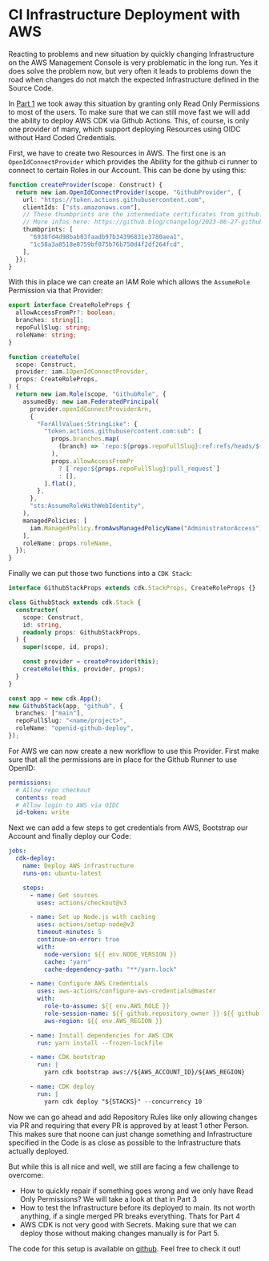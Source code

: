 # CI Infrastructure Deployment with AWS

Reacting to problems and new situation by quickly changing Infrastructure on the AWS Management Console is very problematic in the long run. Yes it does solve the problem now, but very often it leads to problems down the road when changes do not match the expected Infrastructure defined in the Source Code.

In [Part 1](https://www.linkedin.com/pulse/aws-organization-read-only-access-marc-mettke-5gaae/) we took away this situation by granting only Read Only Permissions to most of the users. To make sure that we can still move fast we will add the ability to deploy AWS CDK via Github Actions. This, of course, is only one provider of many, which support deploying Resources using OIDC without Hard Coded Credentials.

First, we have to create two Resources in AWS. The first one is an `OpenIdConnectProvider` which provides the Ability for the github ci runner to connect to certain Roles in our Account. This can be done by using this:

```typescript
function createProvider(scope: Construct) {
  return new iam.OpenIdConnectProvider(scope, "GithubProvider", {
    url: "https://token.actions.githubusercontent.com",
    clientIds: ["sts.amazonaws.com"],
    // These thumbprints are the intermediate certificates from github.
    // More infos here: https://github.blog/changelog/2023-06-27-github-actions-update-on-oidc-integration-with-aws
    thumbprints: [
      "6938fd4d98bab03faadb97b34396831e3780aea1",
      "1c58a3a8518e8759bf075b76b750d4f2df264fcd",
    ],
  });
}
```

With this in place we can create an IAM Role which allows the `AssumeRole` Permission via that Provider:

```typescript
export interface CreateRoleProps {
  allowAccessFromPr?: boolean;
  branches: string[];
  repoFullSlug: string;
  roleName: string;
}

function createRole(
  scope: Construct,
  provider: iam.IOpenIdConnectProvider,
  props: CreateRoleProps,
) {
  return new iam.Role(scope, "GithubRole", {
    assumedBy: new iam.FederatedPrincipal(
      provider.openIdConnectProviderArn,
      {
        "ForAllValues:StringLike": {
          "token.actions.githubusercontent.com:sub": [
            props.branches.map(
              (branch) => `repo:${props.repoFullSlug}:ref:refs/heads/${branch}`,
            ),
            props.allowAccessFromPr
              ? [`repo:${props.repoFullSlug}:pull_request`]
              : [],
          ].flat(),
        },
      },
      "sts:AssumeRoleWithWebIdentity",
    ),
    managedPolicies: [
      iam.ManagedPolicy.fromAwsManagedPolicyName("AdministratorAccess"),
    ],
    roleName: props.roleName,
  });
}
```

Finally we can put those two functions into a `CDK Stack`:

```typescript
interface GithubStackProps extends cdk.StackProps, CreateRoleProps {}

class GithubStack extends cdk.Stack {
  constructor(
    scope: Construct,
    id: string,
    readonly props: GithubStackProps,
  ) {
    super(scope, id, props);

    const provider = createProvider(this);
    createRole(this, provider, props);
  }
}

const app = new cdk.App();
new GithubStack(app, "github", {
  branches: ["main"],
  repoFullSlug: "<name/project>",
  roleName: "openid-github-deploy",
});
```

For AWS we can now create a new workflow to use this Provider. First make sure that all the permissions are in place for the Github Runner to use OpenID:

```yaml
permissions:
  # Allow repo checkout
  contents: read
  # Allow login to AWS via OIDC
  id-token: write
```

Next we can add a few steps to get credentials from AWS, Bootstrap our Account and finally deploy our Code:

```yaml
jobs:
  cdk-deploy:
    name: Deploy AWS infrastructure
    runs-on: ubuntu-latest

    steps:
      - name: Get sources
        uses: actions/checkout@v3

      - name: Set up Node.js with caching
        uses: actions/setup-node@v3
        timeout-minutes: 5
        continue-on-error: true
        with:
          node-version: ${{ env.NODE_VERSION }}
          cache: "yarn"
          cache-dependency-path: "**/yarn.lock"

      - name: Configure AWS Credentials
        uses: aws-actions/configure-aws-credentials@master
        with:
          role-to-assume: ${{ env.AWS_ROLE }}
          role-session-name: ${{ github.repository_owner }}-${{ github.event.repository.name }}-github-ci-${{ github.job }}
          aws-region: ${{ env.AWS_REGION }}

      - name: Install dependencies for AWS CDK
        run: yarn install --frozen-lockfile

      - name: CDK bootstrap
        run: |
          yarn cdk bootstrap aws://${AWS_ACCOUNT_ID}/${AWS_REGION}

      - name: CDK deploy
        run: |
          yarn cdk deploy "${STACKS}" --concurrency 10
```

Now we can go ahead and add Repository Rules like only allowing changes via PR and requiring that every PR is approved by at least 1 other Person. This makes sure that noone can just change something and Infrastructure specified in the Code is as close as possible to the Infrastructure thats actually deployed. 

But while this is all nice and well, we still are facing a few challenge to overcome:

* How to quickly repair if something goes wrong and we only have Read Only Permissions? We will take a look at that in Part 3
* How to test the Infrastructure before its deployed to main. Its not worth anything, if a single merged PR breaks everything. Thats for Part 4
* AWS CDK is not very good with Secrets. Making sure that we can deploy those without making changes manually is for Part 5.

The code for this setup is available on [github](https://github.com/itmettkeDE/blog/blob/main/2024-01-19/). Feel free to check it out!

